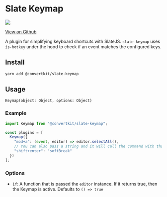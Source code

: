 # Slate Keymap

![](https://img.shields.io/circleci/project/github/ConvertKit/slate-plugins/master.svg?style=flat)

[View on Github](https://github.com/ConvertKit/slate-plugins)

A plugin for simplifying keyboard shortcuts with SlateJS. `slate-keymap` uses
`is-hotkey` under the hood to check if an event matches the configured keys.

## Install

```sh
yarn add @convertkit/slate-keymap
```

## Usage

`Keymap(object: Object, options: Object)`

### Example

```javascript
import Keymap from "@convertkit/slate-keymap";

const plugins = [
  Keymap({
    "mod+a": (event, editor) => editor.selectAll(),
    // You can also pass a string and it will call the command with that name
    "shift+enter": "softBreak"
  })
];
```

### Options

- `if`: A function that is passed the `editor` instance. If it returns true,
  then the Keymap is active. Defaults to `() => true`
